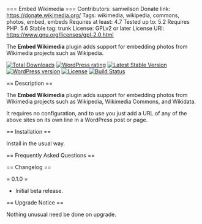 === Embed Wikimedia ===
Contributors: samwilson
Donate link: https://donate.wikimedia.org/
Tags: wikimedia, wikipedia, commons, photos, embed, embeds
Requires at least: 4.7
Tested up to: 5.2
Requires PHP: 5.6
Stable tag: trunk
License: GPLv2 or later
License URI: https://www.gnu.org/licenses/gpl-2.0.html

The **Embed Wikimedia** plugin adds support for embedding photos from Wikimedia projects such as Wikipedia.

[![Total Downloads](https://img.shields.io/wordpress/plugin/dt/embed-wikimedia.svg?style=flat-square)]()
[![WordPress rating](https://img.shields.io/wordpress/plugin/r/embed-wikimedia.svg?style=flat-square)]()
[![Latest Stable Version](https://img.shields.io/wordpress/plugin/v/embed-wikimedia.svg?style=flat-square)](https://wordpress.org/plugins/embed-wikimedia)
[![WordPress version](https://img.shields.io/wordpress/v/embed-wikimedia.svg?style=flat-square)]()
[![License](https://img.shields.io/github/license/samwilson/embed-wikimedia.svg?style=flat-square)](https://github.com/samwilson/embed-wikimedia/blob/master/LICENSE.txt)
[![Build Status](https://travis-ci.org/samwilson/embed-wikimedia.svg?branch=master)](https://travis-ci.org/samwilson/embed-wikimedia)

== Description ==

The **Embed Wikimedia** plugin adds support for embedding photos from Wikimedia projects such as Wikipedia, Wikimedia Commons, and Wikidata.

It requires no configuration, and to use you just add a URL of any of the above sites on its own line in a WordPress post or page.

== Installation ==

Install in the usual way.

== Frequently Asked Questions ==

== Changelog ==

= 0.1.0 =
* Initial beta release.

== Upgrade Notice ==

Nothing unusual need be done on upgrade.
